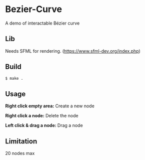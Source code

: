 # Bezier-Curve
A demo of interactable Bézier curve
## Lib
Needs SFML for rendering. (https://www.sfml-dev.org/index.php)
## Build
```bash
$ make .
```
## Usage
**Right click empty area:** Create a new node

**Right click a node:** Delete the node

**Left click & drag a node:** Drag a node
## Limitation
20 nodes max
